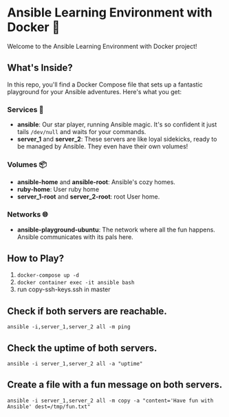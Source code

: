 # Ansible Learning Environment with Docker 🐳

Welcome to the Ansible Learning Environment with Docker project! 

## What's Inside?

In this repo, you'll find a Docker Compose file that sets up a fantastic playground for your Ansible adventures. Here's what you get:

### Services 🚀
- **ansible**: Our star player, running Ansible magic. It's so confident it just tails `/dev/null` and waits for your commands.
- **server_1** and **server_2**: These servers are like loyal sidekicks, ready to be managed by Ansible. They even have their own volumes!

### Volumes 📦
- **ansible-home** and **ansible-root**: Ansible's cozy homes.
- **ruby-home**: User ruby home
- **server_1-root** and **server_2-root**: root User home.

### Networks 🌐
- **ansible-playground-ubuntu**: The network where all the fun happens. Ansible communicates with its pals here.

## How to Play?

1. ```docker-compose up -d```
2. ```docker container exec -it ansible bash```
3. run copy-ssh-keys.ssh in master


## Check if both servers are reachable.
 ```ansible -i,server_1,server_2 all -m ping```

## Check the uptime of both servers.
```ansible -i server_1,server_2 all -a "uptime"```

## Create a file with a fun message on both servers.
```ansible -i server_1,server_2 all -m copy -a "content='Have fun with Ansible' dest=/tmp/fun.txt"```




